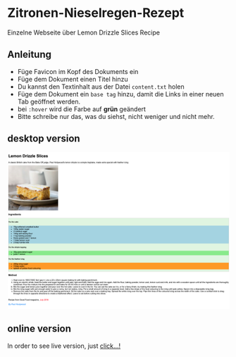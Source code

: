 # Zitronen-Nieselregen-Rezept

Einzelne Webseite über Lemon Drizzle Slices Recipe

## Anleitung

- Füge Favicon im Kopf des Dokuments ein
- Füge dem Dokument einen Titel hinzu
- Du kannst den Textinhalt aus der Datei `content.txt` holen
- Füge dem Dokument ein `base tag` hinzu, damit die Links in einer neuen Tab geöffnet werden.
- bei `:hover` wird die Farbe auf **grün** geändert
- Bitte schreibe nur das, was du siehst, nicht weniger und nicht mehr.

## desktop version

![The overview](./images/Desktop.png "The general overview")

## online version

In order to see live version, just [click...!](https://hsnakk.github.io/UIB_Content_Exercise-2/)

